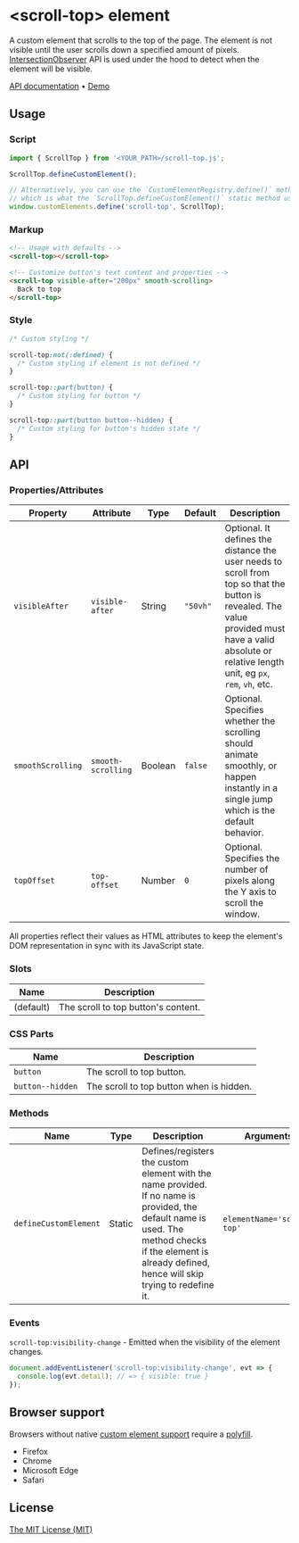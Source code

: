 [demo]: https://georapbox.github.io/scroll-top-element/
[support]: https://caniuse.com/#feat=custom-elementsv1
[polyfill]: https://github.com/webcomponents/polyfills/tree/master/packages/custom-elements
[license]: https://georapbox.mit-license.org/@2022

# &lt;scroll-top&gt; element

A custom element that scrolls to the top of the page. The element is not visible until the user scrolls down a specified amount of pixels. [IntersectionObserver](https://developer.mozilla.org/en-US/docs/Web/API/Intersection_Observer_API) API is used under the hood to detect when the element will be visible.

[API documentation](#api) &bull; [Demo][demo]

## Usage

### Script
```js
import { ScrollTop } from '<YOUR_PATH>/scroll-top.js';

ScrollTop.defineCustomElement();

// Alternatively, you can use the `CustomElementRegistry.define()` method to define the element,
// which is what the `ScrollTop.defineCustomElement()` static method uses under the hood.
window.customElements.define('scroll-top', ScrollTop);
```

### Markup
```html
<!-- Usage with defaults -->
<scroll-top></scroll-top>

<!-- Customize button's text content and properties -->
<scroll-top visible-after="200px" smooth-scrolling>
  Back to top
</scroll-top>
```

### Style
```css
/* Custom styling */

scroll-top:not(:defined) {
  /* Custom styling if element is not defined */
}

scroll-top::part(button) {
  /* Custom styling for button */
}

scroll-top::part(button button--hidden) {
  /* Custom styling for button's hidden state */
}
```

## API

### Properties/Attributes
| Property | Attribute | Type | Default | Description |
| -------- | --------- | ---- | ------- | ----------  |
| `visibleAfter` | `visible-after` | String | `"50vh"` | Optional. It defines the distance the user needs to scroll from top so that the button is revealed. The value provided must have a valid absolute or relative length unit, eg `px`, `rem`, `vh`, etc. |
| `smoothScrolling` | `smooth-scrolling` | Boolean | `false` | Optional. Specifies whether the scrolling should animate smoothly, or happen instantly in a single jump which is the default behavior. |
| `topOffset` | `top-offset` | Number | `0` | Optional. Specifies the number of pixels along the Y axis to scroll the window. |

All properties reflect their values as HTML attributes to keep the element's DOM representation in sync with its JavaScript state.

### Slots

| Name | Description |
| ---- | ----------- |
| (default) | The scroll to top button's content. |

### CSS Parts

| Name | Description |
| ---- | ----------- |
| `button` | The scroll to top button. |
| `button--hidden` | The scroll to top button when is hidden. |

### Methods

| Name | Type | Description | Arguments |
| ---- | ---- | ----------- | --------- |
| `defineCustomElement` | Static | Defines/registers the custom element with the name provided. If no name is provided, the default name is used. The method checks if the element is already defined, hence will skip trying to redefine it. | `elementName='scroll-top'` |

### Events

`scroll-top:visibility-change` - Emitted when the visibility of the element changes.

```js
document.addEventListener('scroll-top:visibility-change', evt => {
  console.log(evt.detail); // => { visible: true }
});
```

## Browser support

Browsers without native [custom element support][support] require a [polyfill][polyfill].

- Firefox
- Chrome
- Microsoft Edge
- Safari

## License

[The MIT License (MIT)][license]
